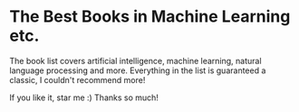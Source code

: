 # The Best Books in Machine Learning etc.

The book list covers artificial intelligence, machine learning, natural language processing and more. Everything in the list is guaranteed a classic, I couldn't recommend more!

If you like it, star me :) Thanks so much!
